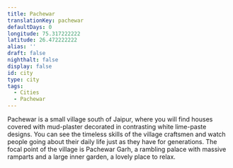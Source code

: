 ```yaml
---
title: Pachewar
translationKey: pachewar
defaultDays: 0
longitude: 75.317222222
latitude: 26.472222222
alias: ''
draft: false
nighthalt: false
display: false
id: city
type: city
tags:
  - Cities
  - Pachewar
---
```

Pachewar is a small village south of Jaipur, where you will find houses covered with mud-plaster decorated in contrasting white lime-paste designs. You can see the timeless skills of the village craftsmen and watch people going about their daily life just as they have for generations. The focal point of the village is Pachewar Garh, a rambling palace with massive ramparts and a large inner garden, a lovely place to relax.